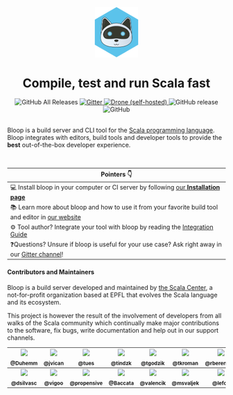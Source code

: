 <div align="center">

<img src="website/static/img/impure-logo-bloop.png" alt="logo" width="20%">

# Compile, test and run Scala fast

<img alt="GitHub All Releases" src="https://img.shields.io/github/downloads/scalacenter/bloop/total.svg?color=orange&style=flat-square">
<a href="https://gitter.im/scalacenter/bloop">
<img alt="Gitter" src="https://img.shields.io/gitter/room/scalacenter/bloop.svg?color=red&logo=gitter&style=flat-square" />
</a>
<a href="https://ci.scala-lang.org/scalacenter/bloop">
<img alt="Drone (self-hosted)" src="https://img.shields.io/drone/build/scalacenter/bloop.svg?logo=drone&server=https%3A%2F%2Fci.scala-lang.org&style=flat-square" />
</a>
<img alt="GitHub release" src="https://img.shields.io/github/release/scalacenter/bloop.svg?color=green&logo=github">
<img alt="GitHub" src="https://img.shields.io/github/license/scalacenter/bloop.svg?color=blue&style=flat-square" />

<div align="left">
<br>
  
Bloop is a build server and CLI tool for the [Scala programming
language](https://scala-lang.org). Bloop integrates with editors, build tools
and developer tools to provide the **best** out-of-the-box developer
experience.

<br>

| Pointers 👇 |
| -------- |
| 💻 Install bloop in your computer or CI server by following [our **Installation page**](https://scalacenter.github.io/bloop/setup) |
| 📚 Learn more about bloop and how to use it from your favorite build tool and editor in <a href="https://scalacenter.github.io/bloop">our website</a> |
| ⚙️ Tool author? Integrate your tool with bloop by reading the [Integration Guide](https://scalacenter.github.io/bloop/docs/integration) |
| ❓Questions? Unsure if bloop is useful for your use case? Ask right away in our [Gitter channel](https://gitter.im/scalacenter/bloop)! |

#### Contributors and Maintainers

Bloop is a build server developed and maintained by [the Scala
Center](https://scala.epfl.ch), a not-for-profit organization based at EPFL
that evolves the Scala language and its ecosystem.

This project is however the result of the involvement of developers from all
walks of the Scala community which continually make major contributions to
the software, fix bugs, write documentation and help out in our support
channels.

<!-- ALL-CONTRIBUTORS-LIST:START - Do not remove or modify this section -->
<!-- prettier-ignore -->
| [<img src="https://avatars0.githubusercontent.com/u/1765926?v=4" width="50px;"/><br /><sub><b>@Duhemm</b></sub>](https://github.com/Duhemm)<br /> | [<img src="https://avatars0.githubusercontent.com/u/2462974?v=4" width="50px;"/><br /><sub><b>@jvican</b></sub>](http://jvican.github.com)<br /> | [<img src="https://avatars3.githubusercontent.com/u/1550710?v=4" width="50px;"/><br /><sub><b>@tues</b></sub>](https://github.com/tues)<br /> | [<img src="https://avatars2.githubusercontent.com/u/196819?v=4" width="50px;"/><br /><sub><b>@tindzk</b></sub>](http://nieradzik.me/)<br /> | [<img src="https://avatars2.githubusercontent.com/tgodzik?v=4" width="50px;"/><br /><sub><b>@tgodzik</b></sub>](https://github.com/tgodzik)<br /> | [<img src="https://avatars3.githubusercontent.com/u/1114784?v=4" width="50px;"/><br /><sub><b>@tkroman</b></sub>](http://github.com/tkroman)<br /> | [<img src="https://avatars3.githubusercontent.com/u/2410938?v=4" width="50px;"/><br /><sub><b>@rberenguel</b></sub>](http://www.mostlymaths.net)<br /> |
| :---: | :---: | :---: | :---: | :---: | :---: | :---: |
| [<img src="https://avatars3.githubusercontent.com/u/24484414?v=4" width="50px;"/><br /><sub><b>@dsilvasc</b></sub>](https://github.com/dsilvasc)<br /> | [<img src="https://avatars2.githubusercontent.com/u/2292489?v=4" width="50px;"/><br /><sub><b>@vigoo</b></sub>](https://github.com/vigoo)<br /> | [<img src="https://avatars0.githubusercontent.com/u/1024588?v=4" width="50px;"/><br /><sub><b>@propensive</b></sub>](http://propensive.com/)<br /> | [<img src="https://avatars2.githubusercontent.com/u/4439335?v=4" width="50px;"/><br /><sub><b>@Baccata</b></sub>](https://github.com/Baccata)<br /> | [<img src="https://avatars2.githubusercontent.com/u/5440389?v=4" width="50px;"/><br /><sub><b>@valencik</b></sub>](https://github.com/valencik)<br /> | [<img src="https://avatars3.githubusercontent.com/u/36041566?v=4" width="50px;"/><br /><sub><b>@msvaljek</b></sub>](https://github.com/msvaljek)<br /> | [<img src="https://avatars1.githubusercontent.com/u/1321393?v=4" width="50px;"/><br /><sub><b>@lefou</b></sub>](https://twitter.com/TobiasRoeser)<br /> |
<!-- ALL-CONTRIBUTORS-LIST:END -->

[gitter]: https://github.com/scalacenter/bloop
[contributing]: https://scalacenter.github.io/bloop/docs/developer-documentation/
[scalacenter]: https://scala.epfl.ch
[coc]: https://www.scala-lang.org/conduct/
